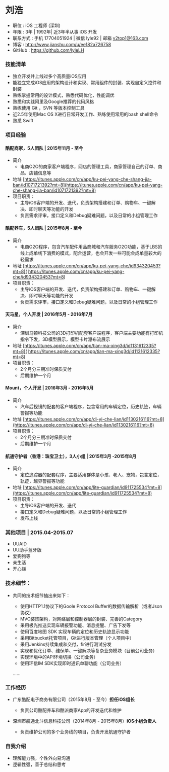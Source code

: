 
# 刘浩
- 职位 : iOS 工程师 (深圳) 
- 年限 : 3年 | 1992年| 近3年半从事 iOS 开发
- 联系方式 : 手机 17704051924 | 微信 lyle92 | 邮箱 v2top1@163.com
- 博客 : http://www.jianshu.com/u/ee182a726758
- GitHub : https://github.com/lyleLH 

### 技能清单
- 独立开发并上线过多个高质量iOS应用
- 能独立完成iOS应用的架构设计和实现、常用组件的封装、实现自定义控件和封装
- 熟练掌握常用的设计模式，熟悉代码优化，性能调优
- 熟悉和实践阿里及Google推荐的代码风格
- 熟练使用 Git ，SVN 等版本控制工具
- 近2.5年使用Mac OS X进行日常开发工作、熟练使用常用的bash shell命令
- 熟悉 Swift


### 项目经验
####  酷配商家，5人团队  |   2015年11月 - 至今
- 简介 
	- 电商O2O的商家客户端程序，网店的管理工具，商家管理自己的订单、商品、店铺信息等
- 地址 [https://itunes.apple.com/cn/app/ku-pei-yang-che-shang-jia-ban/id1071721392?mt=8](https://itunes.apple.com/cn/app/ku-pei-yang-che-shang-jia-ban/id1071721392?mt=8)
- 项目职责：
	- 主导iOS客户端的开发、迭代，负责架构搭建和订单、购物车、一键解决、即时聊天等功能的开发
	- 负责需求评审，接口定义和Debug疑难问题，以及日常的小组管理工作
	
#### 酷配养车，5人团队 | 2015年8月 - 至今
- 简介 
	- 电商O2O程序，包含汽车配件用品商城和汽车服务O2O功能，基于LBS的线上成单线下消费的模式，配合运营，也会开发一些可能会成单量较大的轻需求
- 地址 [https://itunes.apple.com/cn/app/ku-pei-yang-che/id934320453?mt=8]( https://itunes.apple.com/cn/app/ku-pei-yang-che/id934320453?mt=8)
- 项目职责：
	- 主导iOS客户端的开发、迭代，负责架构搭建和订单、购物车、一键解决、即时聊天等功能的开发
	- 负责需求评审，接口定义和Debug疑难问题，以及日常的小组管理工作

#### 天马星，个人开发 | 2016年5月 - 2016年7月  
- 简介 
	- 深圳马顿科技公司的3D打印机配套客户端程序，客户端主要功能有打印机指令下发，3D模型展示，模型卡片瀑布流展示
- 地址  [https://itunes.apple.com/cn/app/tian-ma-xing3d/id1131612335?mt=8]( https://itunes.apple.com/cn/app/tian-ma-xing3d/id1131612335?mt=8)
- 项目职责：
	- 2个月分三期准时保质交付
	- 后期维护一个月

#### Mount，个人开发 | 2016年3月 - 2016年5月

- 简介 
	- 汽车后视镜的配套的客户端程序，包含常用的车辆定位，历史轨迹，车辆警报等功能
- 地址 [https://itunes.apple.com/cn/app/di-yi-che-lian/id1130216116?mt=8](https://itunes.apple.com/cn/app/di-yi-che-lian/id1130216116?mt=8)
- 项目职责：
	- 2个月分三期准时保质交付
	- 后期维护一个月



#### 航通守护者（香港：珠宝卫士），**3人小组** | 2015年3月 -2015年8月
- 简介 
	-  定位追踪器的配套程序，主要适用群体是小孩、老人、宠物，包含定位，轨迹，越界警报等功能
- 地址 [https://itunes.apple.com/cn/app/lite-guardian/id911725534?mt=8](https://itunes.apple.com/cn/app/lite-guardian/id911725534?mt=8)
- 项目职责：
	- 主导iOS客户端的开发、迭代
	- 接口定义和Debug疑难问题，以及日常的小组管理工作
	- 发布上线

###  其他项目 | 2015.04-2015.07
- UUAID 
- UU助手蓝牙版 
- 爱狗狗等
- 亲生活
- 开心赚

### 技术细节：
- 共同的技术细节抽出来如下：

	- 使用HTTP1.1协议下的Goole Protocol Buffer的数据传输解析（或者Json协议）
	- MVC装饰架构，对网络层和控制器层的封装、完善的Category
	- 采用极光推送实现车辆报警功能、消息提醒、广告下发等
	- 使用百度地图 SDK 实现车辆的定位和历史轨迹显示功能
	- 采用Bitbucket托管项目，Git进行版本管理（个人项目中）
	- 采用Jenkins持续集成和交付，fir进行测试分发
	- 实现和优化订单、维保单、一键解决等复杂业务模块（目前公司业务）
	- 实现环境中的API环境切换（公司业务）
	- 使用环信IM SDK实现即时通讯单聊功能（公司业务）
	
	 ......

### 工作经历
- 广东酷配电子商务有限公司（2015年8月 - 至今）**担任iOS组长**
	- 负责公司酷配养车和酷派商家App的开发迭代和维护

- 深圳市航通北斗信息科技公司（2014年8月 - 2015年8月）**iOS小组负责人**
	- 负责维护公司的多个业务线的项目，负责开发航通守护者

### 自我介绍

- 理解能力强，个性外向易沟通
- 逻辑性强，善于总结和思考
